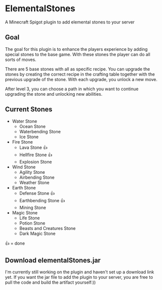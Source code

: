 # ElementalStones
A Minecraft Spigot plugin to add elemental stones to your server

## Goal
The goal for this plugin is to enhance the players experience by adding special stones to the base game.
With these stones the player can do all sorts of moves.

There are 5 base stones with all as specific recipe. You can upgrade the stones by creating the correct recipe in the crafting table together with the previous upgrade of the stone.
With each upgrade, you unlock a new move.

After level 3, you can choose a path in which you want to continue upgrading the stone and unlocking new abilities.

## Current Stones
* Water Stone
    * Ocean Stone
    * Waterbending Stone
    * Ice Stone
* Fire Stone
    * Lava Stone 👍
    * Hellfire Stone 👍
    * Explosion Stone
* Wind Stone
    * Agility Stone
    * Airbending Stone
    * Weather Stone
* Earth Stone
    * Defense Stone 👍
    * Earthbending Stone 👍
    * Mining Stone
* Magic Stone
    * Life Stone
    * Potion Stone
    * Beasts and Creatures Stone
    * Dark Magic Stone

👍 = done

## Download elementalStones.jar
I'm currently still working on the plugin and haven't set up a download link yet.
If you want the jar file to add the plugin to your server, you are free to pull the code and build the artifact yourself:))
